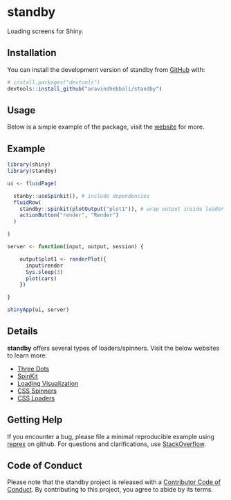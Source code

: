 
<!-- README.md is generated from README.Rmd. Please edit that file -->

# standby

<!-- badges: start -->
<!-- badges: end -->

Loading screens for Shiny.

## Installation

You can install the development version of standby from
[GitHub](https://github.com/) with:

``` r
# install.packages("devtools")
devtools::install_github("aravindhebbali/standby")
```

## Usage

Below is a simple example of the package, visit the
[website](https://buzz.rsquaredacademy.com) for more.

## Example

``` r
library(shiny)
library(standby)

ui <- fluidPage(

  stanby::useSpinkit(), # include dependencies
  fluidRow(
    standby::spinkit(plotOutput("plot1")), # wrap output inside loader
    actionButton("render", "Render")
  )

)

server <- function(input, output, session) {

    output$plot1 <- renderPlot({
      input$render
      Sys.sleep(3)
      plot(cars)
    })

}

shinyApp(ui, server)
```

## Details

**standby** offers several types of loaders/spinners. Visit the below
websites to learn more:

-   [Three Dots](https://github.com/nzbin/three-dots)
-   [SpinKit](https://github.com/tobiasahlin/SpinKit)
-   [Loading
    Visualization](https://github.com/RIDICS/Loading-Visualization)
-   [CSS Spinners](https://github.com/lukehaas/css-loaders)
-   [CSS Loaders](https://github.com/raphaelfabeni/css-loader)

## Getting Help

If you encounter a bug, please file a minimal reproducible example using
[reprex](https://reprex.tidyverse.org/index.html) on github. For
questions and clarifications, use
[StackOverflow](https://stackoverflow.com/).

## Code of Conduct

Please note that the standby project is released with a [Contributor
Code of
Conduct](https://contributor-covenant.org/version/2/1/CODE_OF_CONDUCT.html).
By contributing to this project, you agree to abide by its terms.
